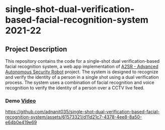 # single-shot-dual-verification-based-facial-recognition-system 2021-22

## Project Description
This repository contains the code for a single-shot dual verification-based facial recognition system, a web app implementation of [A2SR - Advanced Autonomous Security Robot](https://github.com/adnanit035/A2SR) project. The system is designed to recognize and verify the identity of a person in a single shot using a dual verification process. The system uses a combination of facial recognition and voice recognition to verify the identity of a person over a CCTV live feed. 

### Demo [Video](SF_SFRS-A2SR.mp4)

https://github.com/adnanit035/single-shot-dual-verification-based-facial-recognition-system/assets/61573321/d11d21c7-4378-4ee8-8a50-e64b0e419e69
